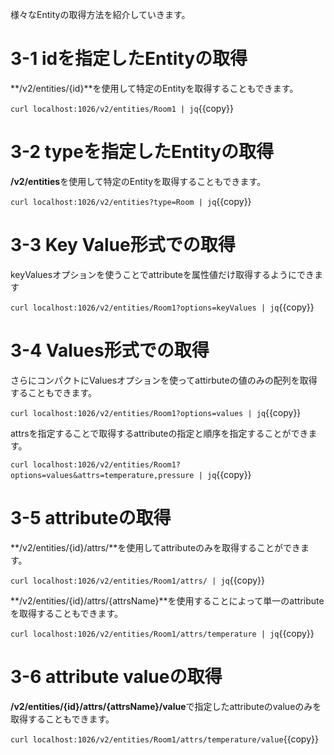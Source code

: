 様々なEntityの取得方法を紹介していきます。

# 3-1 idを指定したEntityの取得

**/v2/entities/{id}**を使用して特定のEntityを取得することもできます。

`curl localhost:1026/v2/entities/Room1 | jq`{{copy}}

# 3-2 typeを指定したEntityの取得

**/v2/entities**を使用して特定のEntityを取得することもできます。

`curl localhost:1026/v2/entities?type=Room | jq`{{copy}}

# 3-3 Key Value形式での取得

keyValuesオプションを使うことでattributeを属性値だけ取得するようにできます

`curl localhost:1026/v2/entities/Room1?options=keyValues | jq`{{copy}}

# 3-4 Values形式での取得

さらにコンパクトにValuesオプションを使ってattirbuteの値のみの配列を取得することもできます。

`curl localhost:1026/v2/entities/Room1?options=values | jq`{{copy}}

attrsを指定することで取得するattributeの指定と順序を指定することができます。

`curl localhost:1026/v2/entities/Room1?options=values&attrs=temperature,pressure | jq`{{copy}}

# 3-5 attributeの取得

**/v2/entities/{id}/attrs/**を使用してattributeのみを取得することができます。

`curl localhost:1026/v2/entities/Room1/attrs/ | jq`{{copy}}

**/v2/entities/{id}/attrs/{attrsName}**を使用することによって単一のattributeを取得することもできます。

`curl localhost:1026/v2/entities/Room1/attrs/temperature | jq`{{copy}}

# 3-6 attribute valueの取得

**/v2/entities/{id}/attrs/{attrsName}/value**で指定したattributeのvalueのみを取得することもできます。

`curl localhost:1026/v2/entities/Room1/attrs/temperature/value`{{copy}}

